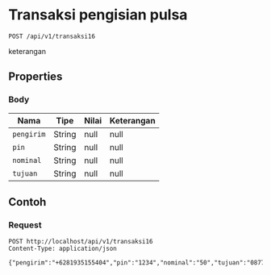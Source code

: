 # Transaksi pengisian pulsa
```http
POST /api/v1/transaksi16
```
keterangan
## Properties
### Body
Nama | Tipe | Nilai | Keterangan
--- | --- | --- | ---
<code>pengirim</code> | String | null | null
<code>pin</code> | String | null | null
<code>nominal</code> | String | null | null
<code>tujuan</code> | String | null | null
## Contoh
### Request
```http
POST http://localhost/api/v1/transaksi16
Content-Type: application/json

{"pengirim":"+6281935155404","pin":"1234","nominal":"50","tujuan":"087758437457"}


```
